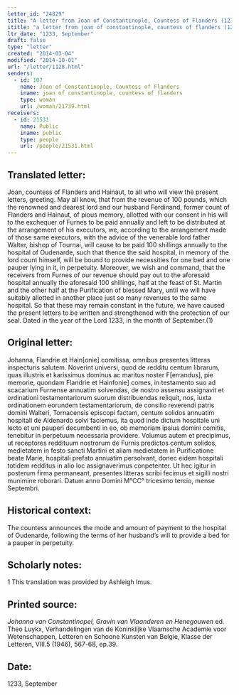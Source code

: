 ```yaml
---
letter_id: "24829"
title: "A letter from Joan of Constantinople, Countess of Flanders (1233, September)"
ititle: "a letter from joan of constantinople, countess of flanders (1233, september)"
ltr_date: "1233, September"
draft: false
type: "letter"
created: "2014-03-04"
modified: "2014-10-01"
url: "/letter/1128.html"
senders:
  - id: 107
    name: Joan of Constantinople, Countess of Flanders
    iname: joan of constantinople, countess of flanders
    type: woman
    url: /woman/21739.html
receivers:
  - id: 21531
    name: Public
    iname: public
    type: people
    url: /people/21531.html
---
```

<h2> Translated letter:</h2>Joan, countess of Flanders and Hainaut, to all who will view the present letters, greeting.
	May all know, that from the revenue of 100 pounds, which the renowned and dearest lord and our husband Ferdinand, former count of Flanders and Hainaut, of pious memory, allotted with our consent in his will to the exchequer of Furnes to be paid annually and left to be distributed at the arrangement of his executors, we, according to the arrangement made of those same executors, with the advice of the venerable lord father Walter, bishop of Tournai, will cause to be paid 100 shillings annually to the hospital of Oudenarde, such that thence the said hospital, in memory of the lord count himself, will be bound to provide necessities for one bed and one pauper lying in it, in perpetuity.  Moreover, we wish and command, that the receivers from Furnes of our revenue should pay out to the aforesaid hospital annually the aforesaid 100 shillings, half at the feast of St. Martin and the other half at the Purification of blessed Mary, until we will have suitably allotted in another place just so many revenues to the same hospital.
	So that these may remain constant in the future, we have caused the present letters to be written and strengthened with the protection of our seal.
	Dated in the year of the Lord 1233, in the month of September.(1)
<h2 class="mt-4"> Original letter:</h2>Johanna, Flandrie et Hain[onie] comitissa, omnibus presentes litteras inspecturis salutem.
Noverint universi, quod de redditu centum librarum, quas illustris et karissimus dominus ac maritus noster F[errandus], pie memorie, quondam Flandrie et Hainfonie] comes, in testamento suo ad scacarium Furnense annuatim solvendas, de nostro assensu assignavit et ordinationi testamentariorum suorum distribuendas reliquit, nos, iuxta ordinationem eorundem testamentariorum, de consilio reverendi patris domini Walteri, Tornacensis episcopi factam, centum solidos annuatim hospitali de Aldenardo solvi faciemus, ita quod inde dictum hospitale uni lecto et uni pauperi decumbenti in eo, ob memoriam ipsius domini comitis, tenebitur in perpetuum necessaria providere. Volumus autem et precipimus, ut receptores reddituum nostrorum de Furnis predictos centum solidos, medietatem in festo sancti Martini et aliam medietatem in Purificatione beate Marie, hospitali prefato annuatim persolvant, donec eidem hospitali totidem redditus in alio loc assignaverimus conpetenter.
Ut hec igitur in posterum firma permaneant, presentes litteras scribi fecimus et sigilli nostri munimine roborari.
Datum anno Domini M°CC° tricesimo tercio, mense Septembri.
<h2 class="mt-4"> Historical context:</h2>The countess announces the mode and amount of payment to the hospital of Oudenarde, following the terms of her husband’s will to provide a bed for a pauper in perpetuity.
<h2 class="mt-4"> Scholarly notes:</h2>1 This translation was provided by Ashleigh Imus.
<h2 class="mt-4"> Printed source:</h2><p><em>Johanna van Constantinopel, Gravin van Vlaanderen en Henegouwen</em> ed. Theo Luykx, Verhandelingen van de Koninklijke Vlaamsche Academie voor Wetenschappen, Letteren en Schoone Kunsten van Belgie, Klasse der Letteren, VIII.5 (1946), 567-68, ep.39.</p><h2 class="mt-4"> Date:</h2>1233, September